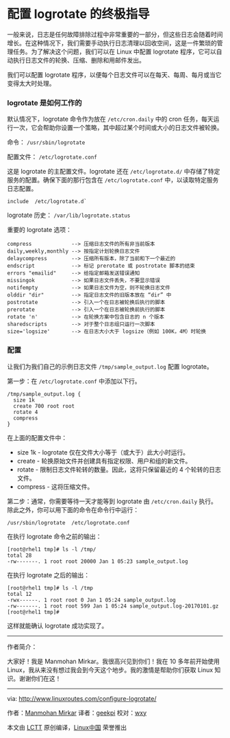 配置 logrotate 的终极指导
============================================================

一般来说，日志是任何故障排除过程中非常重要的一部分，但这些日志会随着时间增长。在这种情况下，我们需要手动执行日志清理以回收空间，这是一件繁琐的管理任务。为了解决这个问题，我们可以在 Linux 中配置 logrotate 程序，它可以自动执行日志文件的轮换、压缩、删除和用邮件发出。

我们可以配置 logrotate 程序，以便每个日志文件可以在每天、每周、每月或当它变得太大时处理。

### logrotate 是如何工作的

默认情况下，logrotate 命令作为放在 `/etc/cron.daily` 中的 cron 任务，每天运行一次，它会帮助你设置一个策略，其中超过某个时间或大小的日志文件被轮换。

命令： `/usr/sbin/logrotate`

配置文件： `/etc/logrotate.conf`

这是 logrotate 的主配置文件。logrotate 还在 `/etc/logrotate.d/` 中存储了特定服务的配置。确保下面的那行包含在 `/etc/logrotate.conf` 中，以读取特定服务日志配置。

```
include  /etc/logrotate.d`
```

logrotate 历史： `/var/lib/logrotate.status`

重要的 logrotate 选项：

```
compress             --> 压缩日志文件的所有非当前版本
daily,weekly,monthly --> 按指定计划轮换日志文件
delaycompress        --> 压缩所有版本，除了当前和下一个最近的
endscript            --> 标记 prerotate 或 postrotate 脚本的结束
errors "emailid"     --> 给指定邮箱发送错误通知
missingok            --> 如果日志文件丢失，不要显示错误
notifempty           --> 如果日志文件为空，则不轮换日志文件
olddir "dir"         --> 指定日志文件的旧版本放在 “dir” 中
postrotate           --> 引入一个在日志被轮换后执行的脚本
prerotate            --> 引入一个在日志被轮换前执行的脚本
rotate 'n'           --> 在轮换方案中包含日志的 n 个版本
sharedscripts        --> 对于整个日志组只运行一次脚本
size='logsize'       --> 在日志大小大于 logsize（例如 100K，4M）时轮换
```

### 配置

让我们为我们自己的示例日志文件 `/tmp/sample_output.log` 配置 logrotate。

第一步：在 `/etc/logrotate.conf` 中添加以下行。

```
/tmp/sample_output.log {
  size 1k
  create 700 root root
  rotate 4
  compress
}
```

在上面的配置文件中：

*   size 1k - logrotate 仅在文件大小等于（或大于）此大小时运行。
*   create - 轮换原始文件并创建具有指定权限、用户和组的新文件。
*   rotate - 限制日志文件轮转的数量。因此，这将只保留最近的 4 个轮转的日志文件。
*   compress - 这将压缩文件。

第二步：通常，你需要等待一天才能等到 logrotate 由 `/etc/cron.daily` 执行。除此之外，你可以用下面的命令在命令行中运行：

```
/usr/sbin/logrotate  /etc/logrotate.conf
```

在执行 logrotate 命令之前的输出：

```
[root@rhel1 tmp]# ls -l /tmp/
total 28
-rw-------. 1 root root 20000 Jan 1 05:23 sample_output.log
```

在执行 logrotate 之后的输出：

```
[root@rhel1 tmp]# ls -l /tmp
total 12
-rwx------. 1 root root 0 Jan 1 05:24 sample_output.log
-rw-------. 1 root root 599 Jan 1 05:24 sample_output.log-20170101.gz
[root@rhel1 tmp]#
```

这样就能确认 logrotate 成功实现了。

--------------------------------------------------------------------------------

作者简介：

大家好！我是 Manmohan Mirkar。我很高兴见到你们！我在 10 多年前开始使用 Linux，我从来没有想过我会到今天这个地步。我的激情是帮助你们获取 Linux 知识。谢谢你们在这！

--------------------------------------------------------------------------------

via: http://www.linuxroutes.com/configure-logrotate/

作者：[Manmohan Mirkar][a]
译者：[geekpi](https://github.com/geekpi)
校对：[wxy](https://github.com/wxy)

本文由 [LCTT](https://github.com/LCTT/TranslateProject) 原创编译，[Linux中国](https://linux.cn/) 荣誉推出

[a]:http://www.linuxroutes.com/author/admin/
[1]:http://www.linuxroutes.com/configure-logrotate/#
[2]:http://www.linuxroutes.com/configure-logrotate/#
[3]:http://www.linuxroutes.com/configure-logrotate/#
[4]:http://www.linuxroutes.com/configure-logrotate/#
[5]:http://www.linuxroutes.com/configure-logrotate/#
[6]:http://www.linuxroutes.com/configure-logrotate/#
[7]:http://www.linuxroutes.com/configure-logrotate/#
[8]:http://www.linuxroutes.com/configure-logrotate/#
[9]:http://www.linuxroutes.com/configure-logrotate/#
[10]:http://www.linuxroutes.com/configure-logrotate/#
[11]:http://www.linuxroutes.com/configure-logrotate/#
[12]:http://www.linuxroutes.com/author/admin/
[13]:http://www.linuxroutes.com/configure-logrotate/#respond
[14]:http://www.linuxroutes.com/configure-logrotate/#
